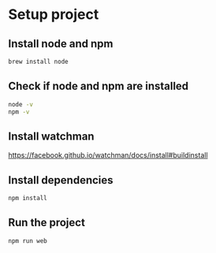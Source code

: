 # Setup project

## Install node and npm
```bash
brew install node
```

## Check if node and npm are installed
```bash
node -v
npm -v
```

## Install watchman
https://facebook.github.io/watchman/docs/install#buildinstall

## Install dependencies
```bash
npm install
```

## Run the project
```bash
npm run web
```